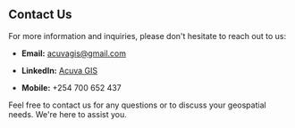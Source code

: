 ## Contact Us

For more information and inquiries, please don't hesitate to reach out to us:

- **Email:** [acuvagis@gmail.com](mailto:acuvagis@gmail.com)
- **LinkedIn:** [Acuva GIS](https://www.linkedin.com/company/acuvagis)

- **Mobile:** +254 700 652 437

Feel free to contact us for any questions or to discuss your geospatial needs. We're here to assist you.
